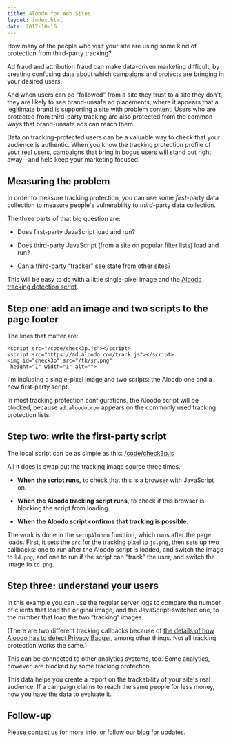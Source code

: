 ```yaml
---
title: Aloodo for Web Sites
layout: index.html
date: 2017-10-16
---
```


How many of the people who visit your site are using
some kind of protection from third-party tracking?

Ad fraud and attribution fraud can make data-driven
marketing difficult, by creating confusing data about
which campaigns and projects are bringing in your
desired users.

And when users can be <q>followed</q> from a site they
trust to a site they don't, they are likely to see 
brand-unsafe ad placements, where it appears that
a legitimate brand is supporting a site with problem
content. Users who are protected from third-party tracking
are also protected from the common ways that brand-unsafe
ads can reach them.

Data on tracking-protected users can be a valuable
way to check that your audience is authentic.
When you know the tracking protection profile of
your real users, campaigns that bring in bogus users
will stand out right away&mdash;and help keep your
marketing focused.


## Measuring the problem

In order to measure tracking protection,
you can use some  _first_-party data collection
to measure people's vulnerability to _third_-party
data collection.

The three parts of that big question are:

 * Does first-party JavaScript load and run?

 * Does third-party JavaScript (from a site on popular filter lists) load and run?

 * Can a third-party <q>tracker</q> see state from other sites?

This will be easy to do with a little single-pixel
image and the [Aloodo tracking detection
script](/).


## Step one: add an image and two scripts to the page footer

The lines that matter are:

```
<script src="/code/check3p.js"></script>
<script src="https://ad.aloodo.com/track.js"></script>
<img id="check3p" src="/tk/sr.png"
 height="1" width="1" alt="">
```

I'm including a single-pixel image and two scripts:
the Aloodo one and a new first-party script.

In most tracking protection configurations, the Aloodo
script will be blocked, because `ad.aloodo.com`
appears on the commonly used tracking protection
lists.


## Step two: write the first-party script

The local script can be as simple as this:  [/code/check3p.js](/code/check3p.js)

All it does is swap out the tracking image source three times.

 * **When the script runs,** to check that this is a browser with JavaScript on.

 * **When the Aloodo tracking script runs,** to check if this browser is blocking the script from loading.

 * **When the Aloodo script confirms that tracking is possible.**

The work is done in the `setupAloodo` function,
which runs after the page loads.  First, it sets the
`src` for the tracking pixel to `js.png`, then sets
up two callbacks: one to run after the Aloodo script
is loaded, and switch the image to `ld.png`, and
one to run if the script can <q>track</q> the user,
and switch the image to `td.png`.


## Step three: understand your users

In this example you can use the regular server logs to compare
the number of clients that load the original image,
and the JavaScript-switched one, to the number that
load the two <q>tracking</q> images.

(There are two different tracking callbacks because
of [the details of how Aloodo has to detect Privacy
Badger](http://blog.aloodo.org/posts/track-js-script/),
among other things. Not all tracking protection works
the same.)

This can be connected to other analytics systems, too.
Some analytics, however, are blocked by some tracking
protection.

This data helps you create a report on the
trackability of your site's real audience. If a
campaign claims to reach the same people for less
money, now you have the data to evaluate it.


## Follow-up

Please [contact us](http://blog.aloodo.org/people/)
for more info, or follow our
[blog](http://blog.aloodo.org/) for updates.

